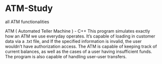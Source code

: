 # ATM-Study
all ATM functionalities 


ATM  ( Automated Teller Machine ) - C++
This program simulates exactly how an ATM we use everyday operates. It’s capable of loading in customer data via a .txt file, and If the specified information is invalid, the user wouldn’t have authorization access. The ATM is capable of keeping track of current balances, as well as the cases of a user having insufficient funds. The program is also capable of handling user-user transfers.
